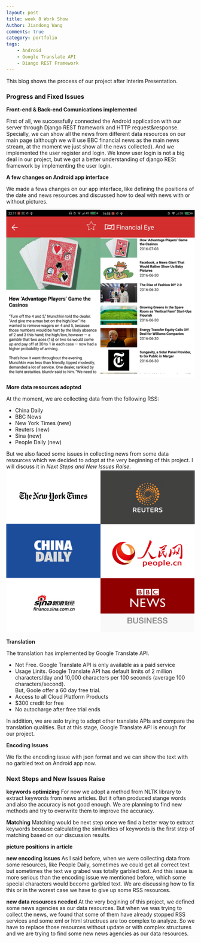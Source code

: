 ```yaml
---
layout: post
title: week 8 Work Show 
Author: Jiandong Wang
comments: true
category: portfolio
tags:
    - Android 
    - Google Translate API
    - Diango REST Framework
---
```


This blog shows the process of our project after  Interim Presentation.



### Progress and Fixed Issues  ###

**Front-end & Back-end Comunications implemented**

First of all, we successfully connected the Android application with our server through Django REST framework and HTTP request&response.
Specially, we can show all the news from different data resources on our main page (although we will use BBC financial news as the main news stream, at the moment we just show all the news collected).
And we implemented the user register and login. We know user login is not a big deal in our project, but we got a better understanding of django RESt framework by implementing the user login.

**A few changes on Android app interface**
 
We made a fews changes on our app interface, like defining the positions of the date and news resources and discussed how to deal with news with or without pictures.

<img src="/assets/AndroidInterface.png" width="700px" />  

**More data resources adopted**

At the moment, we are collecting data from the following RSS:
* China Daily
* BBC News
* New York Times (new)
* Reuters (new)
* Sina (new)
* People Daily (new)

But we also faced some issues in collecting news from some data resources which we decided to adopt at the very beginning of this project. I will discuss it in *Next Steps and New Issues Raise*.
<img src="/assets/RSS.png" width="700px" />  

**Translation** 

The translation has implemented by Google Translate API.  

* Not Free. Google Translate API is only available as a paid service
* Usage Linits. Google Translate API has default limits of 2 million characters/day and 10,000 characters per 100 seconds (average 100 characters/second).  
But, Goole offer a 60 day free trial.
* Access to all Cloud Platform Products  
* $300 credit for free  
* No autocharge after free trial ends   

In addition, we are aslo trying to adopt other translate APIs and compare the translation qualities. But at this stage, Google Translate API is enough for our project.

**Encoding Issues**

We fix the encoding issue with json format and we can show the text with no garbled text on Android app now.

### Next Steps and New Issues Raise  ###

**keywords optimizing** 
For now we adopt a method from NLTK library to extract keywords from news articles. But it often produced stange words and also the accuracy is not good enough. 
We are planning to find new methods and try to overwrite them to improve the accuracy.

**Matching** 
Matching would be next step once we find a better way to extract keywords because calculating the similarities of keywords is the first step of matching based on our discussion results.

**picture positions in article**

**new encoding issues**
As I said before, when we were collecting data from some resources, like People Daily, sometimes we could get all correct text but sometimes the text we grabed was totally garbled text. 
And this issue is more serious than the encoding issue we mentioned before, which some special characters would become garbled text. We are discussing how to fix this or in the worest case we have to give up some RSS resources.
  
**new data resources needed**
At the very begining of this project, we defined some news agencies as our data resources. But when we was trying to collect the news, we found that some of them have already stopped RSS services and some xml or html structrues are too complex to analyze. 
So we have to replace those resources without update or with complex structures and we are trying to find some new news agencies as our data resources.    








